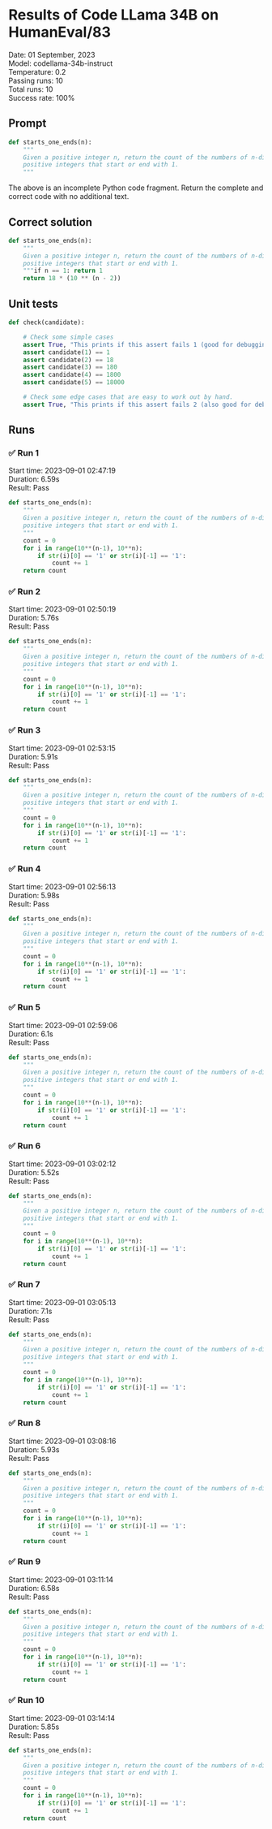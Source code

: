 # Results of Code LLama 34B on HumanEval/83
Date: 01 September, 2023<br />
Model: codellama-34b-instruct<br />
Temperature: 0.2<br />
Passing runs: 10<br />
Total runs: 10<br />
Success rate: 100%
## Prompt
```python
def starts_one_ends(n):
    """
    Given a positive integer n, return the count of the numbers of n-digit
    positive integers that start or end with 1.
    """
```
The above is an incomplete Python code fragment. Return the complete and correct code with no additional text.
## Correct solution
```python
def starts_one_ends(n):
    """
    Given a positive integer n, return the count of the numbers of n-digit
    positive integers that start or end with 1.
    """if n == 1: return 1
    return 18 * (10 ** (n - 2))
```
## Unit tests
```python
def check(candidate):

    # Check some simple cases
    assert True, "This prints if this assert fails 1 (good for debugging!)"
    assert candidate(1) == 1
    assert candidate(2) == 18
    assert candidate(3) == 180
    assert candidate(4) == 1800
    assert candidate(5) == 18000

    # Check some edge cases that are easy to work out by hand.
    assert True, "This prints if this assert fails 2 (also good for debugging!)"
```
## Runs
### ✅ Run 1
Start time: 2023-09-01 02:47:19<br />
Duration: 6.59s<br />
Result: Pass
```python
def starts_one_ends(n):
    """
    Given a positive integer n, return the count of the numbers of n-digit
    positive integers that start or end with 1.
    """
    count = 0
    for i in range(10**(n-1), 10**n):
        if str(i)[0] == '1' or str(i)[-1] == '1':
            count += 1
    return count
```
### ✅ Run 2
Start time: 2023-09-01 02:50:19<br />
Duration: 5.76s<br />
Result: Pass
```python
def starts_one_ends(n):
    """
    Given a positive integer n, return the count of the numbers of n-digit
    positive integers that start or end with 1.
    """
    count = 0
    for i in range(10**(n-1), 10**n):
        if str(i)[0] == '1' or str(i)[-1] == '1':
            count += 1
    return count
```
### ✅ Run 3
Start time: 2023-09-01 02:53:15<br />
Duration: 5.91s<br />
Result: Pass
```python
def starts_one_ends(n):
    """
    Given a positive integer n, return the count of the numbers of n-digit
    positive integers that start or end with 1.
    """
    count = 0
    for i in range(10**(n-1), 10**n):
        if str(i)[0] == '1' or str(i)[-1] == '1':
            count += 1
    return count
```
### ✅ Run 4
Start time: 2023-09-01 02:56:13<br />
Duration: 5.98s<br />
Result: Pass
```python
def starts_one_ends(n):
    """
    Given a positive integer n, return the count of the numbers of n-digit
    positive integers that start or end with 1.
    """
    count = 0
    for i in range(10**(n-1), 10**n):
        if str(i)[0] == '1' or str(i)[-1] == '1':
            count += 1
    return count
```
### ✅ Run 5
Start time: 2023-09-01 02:59:06<br />
Duration: 6.1s<br />
Result: Pass
```python
def starts_one_ends(n):
    """
    Given a positive integer n, return the count of the numbers of n-digit
    positive integers that start or end with 1.
    """
    count = 0
    for i in range(10**(n-1), 10**n):
        if str(i)[0] == '1' or str(i)[-1] == '1':
            count += 1
    return count
```
### ✅ Run 6
Start time: 2023-09-01 03:02:12<br />
Duration: 5.52s<br />
Result: Pass
```python
def starts_one_ends(n):
    """
    Given a positive integer n, return the count of the numbers of n-digit
    positive integers that start or end with 1.
    """
    count = 0
    for i in range(10**(n-1), 10**n):
        if str(i)[0] == '1' or str(i)[-1] == '1':
            count += 1
    return count
```
### ✅ Run 7
Start time: 2023-09-01 03:05:13<br />
Duration: 7.1s<br />
Result: Pass
```python
def starts_one_ends(n):
    """
    Given a positive integer n, return the count of the numbers of n-digit
    positive integers that start or end with 1.
    """
    count = 0
    for i in range(10**(n-1), 10**n):
        if str(i)[0] == '1' or str(i)[-1] == '1':
            count += 1
    return count
```
### ✅ Run 8
Start time: 2023-09-01 03:08:16<br />
Duration: 5.93s<br />
Result: Pass
```python
def starts_one_ends(n):
    """
    Given a positive integer n, return the count of the numbers of n-digit
    positive integers that start or end with 1.
    """
    count = 0
    for i in range(10**(n-1), 10**n):
        if str(i)[0] == '1' or str(i)[-1] == '1':
            count += 1
    return count
```
### ✅ Run 9
Start time: 2023-09-01 03:11:14<br />
Duration: 6.58s<br />
Result: Pass
```python
def starts_one_ends(n):
    """
    Given a positive integer n, return the count of the numbers of n-digit
    positive integers that start or end with 1.
    """
    count = 0
    for i in range(10**(n-1), 10**n):
        if str(i)[0] == '1' or str(i)[-1] == '1':
            count += 1
    return count
```
### ✅ Run 10
Start time: 2023-09-01 03:14:14<br />
Duration: 5.85s<br />
Result: Pass
```python
def starts_one_ends(n):
    """
    Given a positive integer n, return the count of the numbers of n-digit
    positive integers that start or end with 1.
    """
    count = 0
    for i in range(10**(n-1), 10**n):
        if str(i)[0] == '1' or str(i)[-1] == '1':
            count += 1
    return count
```
